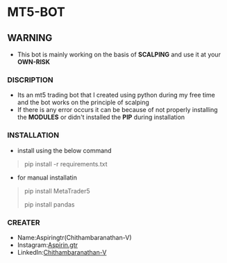 # MT5-BOT
[sample]: https://www.linkedin.com/in/chithambaranathan-v-205009289/
## WARNING
- This bot is mainly working on  the basis of **SCALPING** and use it at your **OWN-RISK** 
### DISCRIPTION
- Its an mt5 trading bot that I created using python during my free time and the bot works on the principle of scalping
- If there is any error occurs it can be because of not properly installing the **MODULES** or didn't installed the **PIP** during installation
### INSTALLATION
- install using the below command
 >pip install -r requirements.txt
- for manual installatin
 >pip install MetaTrader5
>
 >pip install pandas
### CREATER
- Name:Aspiringtr(Chithambaranathan-V)
- Instagram:[Aspirin.gtr](https://www.instagram.com/aspirin.gtr)
- LinkedIn:[Chithambaranathan-V][sample]
